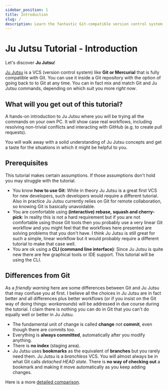 ```yaml
---
sidebar_position: 1
title: Introduction
slug: /
description: Learn the fantastic Git-compatible version control system
---
```


# Ju Jutsu Tutorial - Introduction
Let's discover **Ju Jutsu**!

[Ju Jutsu](https://martinvonz.github.io/jj/latest/) is a VCS (version control
system) like **Git or Mercurial** that is fully compatible with Git. You can
use it inside a Git repository with the option of going back to to Git at any
time. You can in fact mix and match Git and Ju Jutsu commands, depending on
which suit you more _right now_.

## What will you get out of this tutorial?

A hands-on introduction to Ju Jutsu where you will be trying all the commands
on your own PC. It will show case real workflows, including resolving
non-trivial conflicts and interacting with GitHub (e.g. to create pull
requests).

You will walk away with a solid understanding of Ju Jutsu concepts and get a
taste for the situations in which it might be helpful to you.

## Prerequisites

This tutorial makes certain assumptions. If those assumptions don't hold you
may struggle with the tutorial.

* You know **how to use Git**: While in theory Ju Jutsu is a great first VCS
  for new developers, such developers would require a different tutorial. Also
  in practice Ju Jutsu currently relies on Git for remote collaboration, so
  knowing Git is basically unavoidable.
* You are comfortable using **(interactive) rebase, squash and cherry-pick**:
  In reality this is not a hard requirement but if you are not comfortable
  using those Git tools then you probably use a very linear Git workflow and
  you might feel that the workflows here presented are solving problems that
  you don't have. I think Ju Jutsu is still great for such a simple, linear
  workflow but it would probably require a different tutorial to make that case
  well.
* You are ok using a **CLI (command line interface)**: Since Ju Jutsu is quite
  new there are few graphical tools or IDE support. This tutorial will be using
  the CLI.


## Differences from Git

As a _friendly warning_ here are some differences between Git and Ju Jutsu that
may confuse you at first. I believe all the choices in Ju Jutsu are in fact
better and all differences plus better workflows (or if you insist on the Git
way of doing things: _workarounds_) will be addressed in due course during the
tutorial. I claim there is nothing you can do in Git that you can't do equally
well or better in Ju Jutsu.

* The fundamental unit of change is called **change** not **commit**, even
  though there are commits too.
* Everything is **always committed**, automatically after you modify anything.
* There is **no index** (staging area).
* Ju Jutsu uses **bookmarks** as the equivalent of **branches** but you rarely
  need them. Ju Jutsu is a _branchless_ VCS. You will almost always be in what
  Git calls _detached HEAD state_. There is **no way of checking out** a
  bookmark and making it move automatically as you keep adding changes.

Here is a more [detailed
comparison](https://martinvonz.github.io/jj/latest/git-comparison/).
